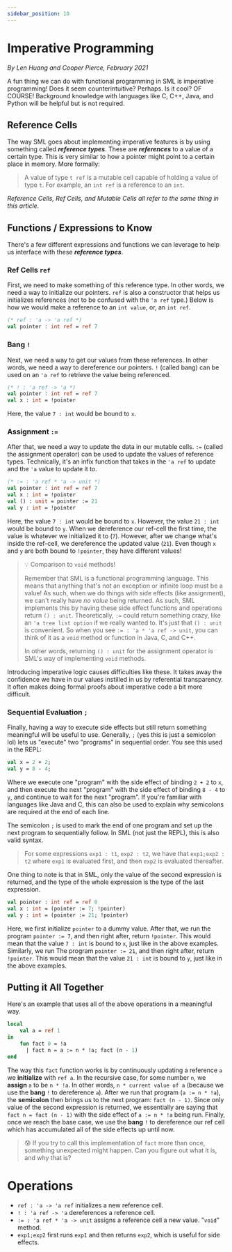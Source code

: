 ```yaml
---
sidebar_position: 10
---
```


# Imperative Programming

_By Len Huang and Cooper Pierce, February 2021_

A fun thing we can do with functional programming in SML is imperative programming! Does it seem counterintuitive? Perhaps. Is it cool? OF COURSE! Background knowledge with languages like C, C++, Java, and Python will be helpful but is not required.

## Reference Cells

The way SML goes about implementing imperative features is by using something called **_reference types_**. These are **_references_** to a value of a certain type. This is very similar to how a pointer might point to a certain place in memory. More formally:

> A value of type `t ref` is a mutable cell capable of holding a value of type `t`. For example, an `int ref` is a reference to an `int`.

_Reference Cells, Ref Cells, and Mutable Cells all refer to the same thing in_ _this article._

## Functions / Expressions to Know

There's a few different expressions and functions we can leverage to help us interface with these **_reference types_**.

### Ref Cells `ref`

First, we need to make something of this reference type. In other words, we need a way to initialize our pointers. `ref` is also a constructor that helps us initializes references (not to be confused with the `'a ref` type.) Below is how we would make a reference to an `int value`, or, an `int ref`.

```sml
(* ref : 'a -> 'a ref *)
val pointer : int ref = ref 7
```

### Bang `!`

Next, we need a way to get our values from these references. In other words, we need a way to dereference our pointers. `!` (called bang) can be used on an `'a ref` to retrieve the value being referenced.

```sml
(* ! : 'a ref -> 'a *)
val pointer : int ref = ref 7
val x : int = !pointer
```

Here, the value `7 : int` would be bound to `x`.

### Assignment `:=`

After that, we need a way to update the data in our mutable cells. `:=` (called the assignment operator) can be used to update the values of reference types. Technically, it's an infix function that takes in the `'a ref` to update and the `'a` value to update it to.

```sml
(* := : 'a ref * 'a -> unit *)
val pointer : int ref = ref 7
val x : int = !pointer
val () : unit = pointer := 21
val y : int = !pointer
```

Here, the value `7 : int` would be bound to `x`. However, the value `21 : int` would be bound to `y`. When we dereference our ref-cell the first time, the value is whatever we initialized it to (`7`). However, after we change what's inside the ref-cell, we dereference the updated value (`21`). Even though `x` and `y` are both bound to `!pointer`, they have different values!

> 💡 Comparison to `void` methods!
>
> Remember that SML is a functional programming language. This means that anything that's not an exception or infinite loop must be a value! As such, when we do things with side effects (like assignment), we can't really have _no value_ being returned. As such, SML implements this by having these side effect functions and operations return `() : unit`. Theoretically, `:=` could return something crazy, like an `'a tree list option` if we really wanted to. It's just that `() : unit` is convenient. So when you see `:= : 'a * 'a ref -> unit`, you can think of it as a `void` method or function in Java, C, and C++.
>
> In other words, returning `() : unit` for the assignment operator is SML's way of implementing `void` methods.

Introducing imperative logic causes difficulties like these. It takes away the confidence we have in our values instilled in us by referential transparency. It often makes doing formal proofs about imperative code a bit more difficult.

### Sequential Evaluation `;`

Finally, having a way to execute side effects but still return something meaningful will be useful to use. Generally, `;` (yes this is just a semicolon lol) lets us "execute" two "programs" in sequential order. You see this used in the REPL:

```sml
val x = 2 + 2;
val y = 8 - 4;
```

Where we execute one "program" with the side effect of binding `2 + 2` to `x`, and then execute the next "program" with the side effect of binding `8 - 4` to `y`, and continue to wait for the next "program". If you're familiar with languages like Java and C, this can also be used to explain why semicolons are required at the end of each line.

The semicolon `;` is used to mark the end of one program and set up the next program to sequentially follow. In SML (not just the REPL), this is also valid syntax.

> For some expressions `exp1 : t1`, `exp2 : t2`, we have that `exp1;exp2 : t2` where `exp1` is evaluated first, and then `exp2` is evaluated thereafter.

One thing to note is that in SML, only the value of the second expression is returned, and the type of the whole expression is the type of the last expression.

```sml
val pointer : int ref = ref 0
val x : int = (pointer := 7; !pointer)
val y : int = (pointer := 21; !pointer)
```

Here, we first initialize `pointer` to a dummy value. After that, we run the program `pointer := 7`, and then right after, return `!pointer`. This would mean that the value `7 : int` is bound to `x`, just like in the above examples. Similarly, we run The program `pointer := 21`, and then right after, return `!pointer`. This would mean that the value `21 : int` is bound to `y`, just like in the above examples.

## Putting it All Together

Here's an example that uses all of the above operations in a meaningful way.

```sml
local
    val a = ref 1
in
    fun fact 0 = !a
      | fact n = a := n * !a; fact (n - 1)
end
```

The way this `fact` function works is by continuously updating a reference `a` we **initialize** with `ref a`. In the recursive case, for some number `n`, we **assign** `a` to be `n * !a`. In other words, `n * current value of a` (because we use the **bang** `!` to dereference `a`). After we run that program (`a := n * !a`), the **semicolon** then brings us to the next program: `fact (n - 1)`. Since only value of the second expression is returned, we essentially are saying that `fact n = fact (n - 1)` with the side effect of `a := n * !a` being run. Finally, once we reach the base case, we use the **bang** `!` to dereference our ref cell which has accumulated all of the side effects up until now.

> 😰 If you try to call this implementation of `fact` more than once, something unexpected might happen. Can you figure out what it is, and why that is?

# Operations

- `ref : 'a -> 'a ref` initializes a new reference cell.
- `! : 'a ref -> 'a` dereferences a reference cell.
- `:= : 'a ref * 'a -> unit` assigns a reference cell a new value. "`void`" method.
- `exp1;exp2` first runs `exp1` and then returns `exp2`, which is useful for side effects.
